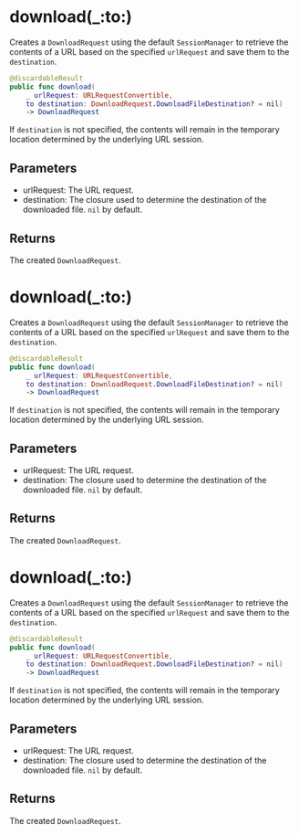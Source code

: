 # download(\_:to:)

Creates a `DownloadRequest` using the default `SessionManager` to retrieve the contents of a URL based on the
specified `urlRequest` and save them to the `destination`.

``` swift
@discardableResult
public func download(
    _ urlRequest: URLRequestConvertible,
    to destination: DownloadRequest.DownloadFileDestination? = nil)
    -> DownloadRequest
```

If `destination` is not specified, the contents will remain in the temporary location determined by the
underlying URL session.

## Parameters

  - urlRequest: The URL request.
  - destination: The closure used to determine the destination of the downloaded file. `nil` by default.

## Returns

The created `DownloadRequest`.

# download(\_:to:)

Creates a `DownloadRequest` using the default `SessionManager` to retrieve the contents of a URL based on the
specified `urlRequest` and save them to the `destination`.

``` swift
@discardableResult
public func download(
    _ urlRequest: URLRequestConvertible,
    to destination: DownloadRequest.DownloadFileDestination? = nil)
    -> DownloadRequest
```

If `destination` is not specified, the contents will remain in the temporary location determined by the
underlying URL session.

## Parameters

  - urlRequest: The URL request.
  - destination: The closure used to determine the destination of the downloaded file. `nil` by default.

## Returns

The created `DownloadRequest`.

# download(\_:to:)

Creates a `DownloadRequest` using the default `SessionManager` to retrieve the contents of a URL based on the
specified `urlRequest` and save them to the `destination`.

``` swift
@discardableResult
public func download(
    _ urlRequest: URLRequestConvertible,
    to destination: DownloadRequest.DownloadFileDestination? = nil)
    -> DownloadRequest
```

If `destination` is not specified, the contents will remain in the temporary location determined by the
underlying URL session.

## Parameters

  - urlRequest: The URL request.
  - destination: The closure used to determine the destination of the downloaded file. `nil` by default.

## Returns

The created `DownloadRequest`.
